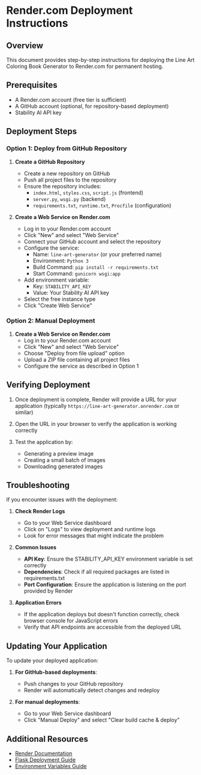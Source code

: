 # Render.com Deployment Instructions

## Overview
This document provides step-by-step instructions for deploying the Line Art Coloring Book Generator to Render.com for permanent hosting.

## Prerequisites
- A Render.com account (free tier is sufficient)
- A GitHub account (optional, for repository-based deployment)
- Stability AI API key

## Deployment Steps

### Option 1: Deploy from GitHub Repository

1. **Create a GitHub Repository**
   - Create a new repository on GitHub
   - Push all project files to the repository
   - Ensure the repository includes:
     - `index.html`, `styles.css`, `script.js` (frontend)
     - `server.py`, `wsgi.py` (backend)
     - `requirements.txt`, `runtime.txt`, `Procfile` (configuration)

2. **Create a Web Service on Render.com**
   - Log in to your Render.com account
   - Click "New" and select "Web Service"
   - Connect your GitHub account and select the repository
   - Configure the service:
     - Name: `line-art-generator` (or your preferred name)
     - Environment: `Python 3`
     - Build Command: `pip install -r requirements.txt`
     - Start Command: `gunicorn wsgi:app`
   - Add environment variable:
     - Key: `STABILITY_API_KEY`
     - Value: Your Stability AI API key
   - Select the free instance type
   - Click "Create Web Service"

### Option 2: Manual Deployment

1. **Create a Web Service on Render.com**
   - Log in to your Render.com account
   - Click "New" and select "Web Service"
   - Choose "Deploy from file upload" option
   - Upload a ZIP file containing all project files
   - Configure the service as described in Option 1

## Verifying Deployment

1. Once deployment is complete, Render will provide a URL for your application
   (typically `https://line-art-generator.onrender.com` or similar)

2. Open the URL in your browser to verify the application is working correctly

3. Test the application by:
   - Generating a preview image
   - Creating a small batch of images
   - Downloading generated images

## Troubleshooting

If you encounter issues with the deployment:

1. **Check Render Logs**
   - Go to your Web Service dashboard
   - Click on "Logs" to view deployment and runtime logs
   - Look for error messages that might indicate the problem

2. **Common Issues**
   - **API Key**: Ensure the STABILITY_API_KEY environment variable is set correctly
   - **Dependencies**: Check if all required packages are listed in requirements.txt
   - **Port Configuration**: Ensure the application is listening on the port provided by Render

3. **Application Errors**
   - If the application deploys but doesn't function correctly, check browser console for JavaScript errors
   - Verify that API endpoints are accessible from the deployed URL

## Updating Your Application

To update your deployed application:

1. **For GitHub-based deployments**:
   - Push changes to your GitHub repository
   - Render will automatically detect changes and redeploy

2. **For manual deployments**:
   - Go to your Web Service dashboard
   - Click "Manual Deploy" and select "Clear build cache & deploy"

## Additional Resources

- [Render Documentation](https://render.com/docs)
- [Flask Deployment Guide](https://render.com/docs/deploy-flask)
- [Environment Variables Guide](https://render.com/docs/environment-variables)
